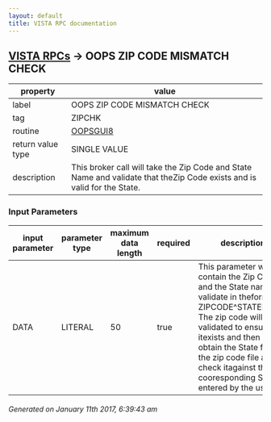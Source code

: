 ```yaml
---
layout: default
title: VISTA RPC documentation
---
```




## [VISTA RPCs](TableOfContent.md) &#8594; OOPS ZIP CODE MISMATCH CHECK 

 property | value 
--- | --- 
 label | OOPS ZIP CODE MISMATCH CHECK
 tag | ZIPCHK
 routine | [OOPSGUI8](http://code.osehra.org/dox/Routine_OOPSGUI8_source.html)
 return value type | SINGLE VALUE
 description | This broker call will take the Zip Code and State Name and validate that theZip Code exists and is valid for the State.

### Input Parameters

| input parameter | parameter type | maximum data length | required | description | 
| --- | --- | --- | --- | --- | 
| DATA | LITERAL | 50 | true | This parameter will contain the Zip Code and the State name to validate in theformat ZIPCODE^STATENAME. The zip code will be validated to ensure that itexists and then will obtain the State from the zip code file and check itagainst the cooresponding State entered by the user. | 




 ###### Generated on January 11th 2017, 6:39:43 am